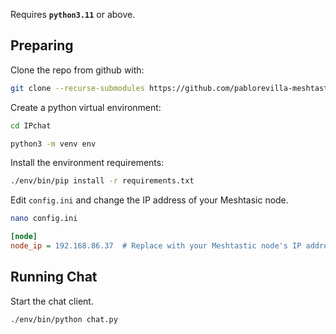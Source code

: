 Requires **`python3.11`** or above.

## Preparing

Clone the repo from github with:
``` bash 
git clone --recurse-submodules https://github.com/pablorevilla-meshtastic/IPchat.git
```
Create a python virtual environment:
``` bash
cd IPchat
```
``` bash
python3 -m venv env
```
Install the environment requirements:
``` bash
./env/bin/pip install -r requirements.txt
```
 Edit `config.ini` and change the IP address of your Meshtasic node.
 ```bash
 nano config.ini
 ``` 
```ini
[node]
node_ip = 192.168.86.37  # Replace with your Meshtastic node's IP address
```

## Running Chat
Start the chat client.
``` bash
./env/bin/python chat.py
```